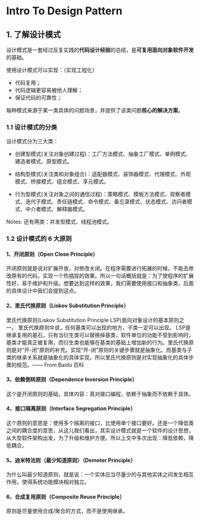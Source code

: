 # Intro To Design Pattern

## 1. 了解设计模式

设计模式是一套经过反复实践的**代码设计经验**的总结，是**可复用面向对象软件开发**的基础。

使用设计模式可以实现：（实现工程化）
- 代码复用；
- 代码逻辑更容易被他人理解；
- 保证代码的可靠性；

每种模式来源于某一类具体的问题场景，并提供了该类问题**核心的解决方案**。

### 1.1 设计模式的分类

设计模式分为三大类：
- 创建型模式(关注对象创建过程)：工厂方法模式、抽象工厂模式、单例模式、建造者模式、原型模式。

- 结构型模式(关注类和对象组合)：适配器模式、装饰器模式、代理模式、外观模式、桥接模式、组合模式、享元模式。

- 行为型模式(关注对象之间的通信过程)：策略模式、模板方法模式、观察者模式、迭代子模式、责任链模式、命令模式、备忘录模式、状态模式、访问者模式、中介者模式、解释器模式。

Notes: 还有两类：并发型模式、线程池模式。

### 1.2 设计模式的 6 大原则

#### 1、开闭原则（Open Close Principle）

开闭原则就是说对扩展开放，对修改关闭。在程序需要进行拓展的时候，不能去修改原有的代码，实现一个热插拔的效果。所以一句话概括就是：为了使程序的扩展性好，易于维护和升级。想要达到这样的效果，我们需要使用接口和抽象类，后面的具体设计中我们会提到这点。

#### 2、里氏代换原则（Liskov Substitution Principle）

里氏代换原则(Liskov Substitution Principle LSP)面向对象设计的基本原则之一。 里氏代换原则中说，任何基类可以出现的地方，子类一定可以出现。 LSP是继承复用的基石，只有当衍生类可以替换掉基类，软件单位的功能不受到影响时，基类才能真正被复用，而衍生类也能够在基类的基础上增加新的行为。里氏代换原则是对“开-闭”原则的补充。实现“开-闭”原则的关键步骤就是抽象化。而基类与子类的继承关系就是抽象化的具体实现，所以里氏代换原则是对实现抽象化的具体步骤的规范。—— From Baidu 百科

#### 3、依赖倒转原则（Dependence Inversion Principle）

这个是开闭原则的基础，具体内容：真对接口编程，依赖于抽象而不依赖于具体。

#### 4、接口隔离原则（Interface Segregation Principle）

这个原则的意思是：使用多个隔离的接口，比使用单个接口要好。还是一个降低类之间的耦合度的意思，从这儿我们看出，其实设计模式就是一个软件的设计思想，从大型软件架构出发，为了升级和维护方便。所以上文中多次出现：降低依赖，降低耦合。

#### 5、迪米特法则（最少知道原则）（Demeter Principle）

为什么叫最少知道原则，就是说：一个实体应当尽量少的与其他实体之间发生相互作用，使得系统功能模块相对独立。

#### 6、合成复用原则（Composite Reuse Principle）

原则是尽量使用合成/聚合的方式，而不是使用继承。